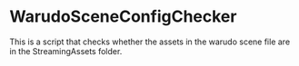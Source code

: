# WarudoSceneConfigChecker
This is a script that checks whether the assets in the warudo scene file are in the StreamingAssets folder.
